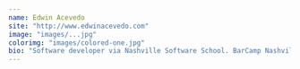 ```yaml
---
name: Edwin Acevedo
site: "http://www.edwinacevedo.com"
image: "images/...jpg"
colorimg: "images/colored-one.jpg"
bio: "Software developer via Nashville Software School. BarCamp Nashville 2015 chair. Husband, father, urban chicken farmer. Proud food opportunist."
---
```

